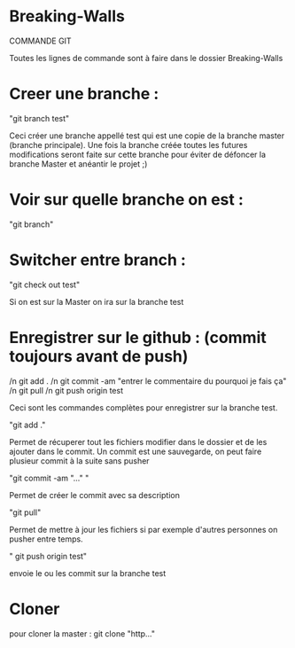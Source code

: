 Breaking-Walls
==============

COMMANDE GIT

Toutes les lignes de commande sont à faire dans le dossier Breaking-Walls

Creer une branche :
==============

"git branch test"

Ceci créer une branche appellé test qui est une copie de la branche master (branche principale).
Une fois la branche créée toutes les futures modifications seront faite sur cette branche pour éviter de défoncer la branche Master et anéantir le projet ;)


Voir sur quelle branche on est :
==============

"git branch"

Switcher entre branch :
==============

"git check out test"

Si on est sur la Master on ira sur la branche test

Enregistrer sur le github : (commit toujours avant de push)
==============

/n git add .
/n git commit -am "entrer le commentaire du pourquoi je fais ça"
/n git pull
/n git push origin test

Ceci sont les commandes complètes pour enregistrer sur la branche test.

"git add ."

Permet de récuperer tout les fichiers modifier dans le dossier et de les ajouter dans le commit.
Un commit est une sauvegarde, on peut faire plusieur commit à la suite sans pusher

"git commit -am "..." "

Permet de créer le commit avec sa description

"git pull"

Permet de mettre à jour les fichiers si par exemple d'autres personnes on pusher entre temps.

" git push origin test"

envoie le ou les commit sur la branche test


Cloner
==============

pour cloner la master : git clone "http..."

